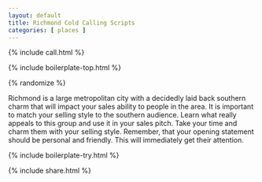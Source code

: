 ```yaml
---
layout: default
title: Richmond Cold Calling Scripts
categories: [ places ]
---
```


{% include call.html %}

{% include boilerplate-top.html %}


{% randomize %}

Richmond is a large metropolitan city with a decidedly laid back southern charm that will impact your sales ability to people in the area. It is important to match your selling style to the southern audience. Learn what really appeals to this group and use it in your sales pitch. Take your time and charm them with your selling style. Remember, that your opening statement should be personal and friendly. This will immediately get their attention.

{% include boilerplate-try.html %}

{% include share.html %}